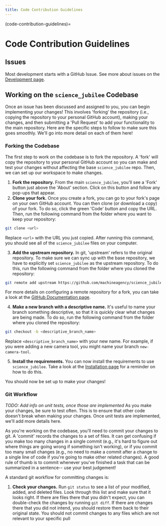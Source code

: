 ```yaml
---
title: Code Contribution Guidelines
---
```


(code-contribution-guidelines)=
# Code Contribution Guidelines

## Issues

Most development starts with a GitHub Issue. See more about issues on the [Development page](https://machineagency.github.io/science_jubilee/development/index.html).

## Working on the `science_jubilee` Codebase

Once an issue has been discussed and assigned to you, you can begin implementing your changes! This involves 'forking' the repository (i.e., copying the repository to your personal GitHub account), making your changes, and then submitting a 'Pull Request' to add your functionality to the main repository. Here are the specific steps to follow to make sure this goes smoothly. We'll go into more detail on each of them here!

### Forking the Codebase

The first step to work on the codebase is to fork the repository. A 'fork' will copy the repository to your personal GitHub account so you can make and test your changes without affecting the base `science_jubilee` repo. Then, we can set up our workspace to make changes.

1. **Fork the repository.** From the main `science_jubilee`, you'll see a 'Fork' button just above the 'About' section. Click on this button and follow any pop-ups that appear.
2. **Clone your fork.** Once you create a fork, you can go to your fork's page on your own GitHub account. You can then clone (or download a copy) of your fork. To do so, click the green 'Code' button and copy the URL. Then, run the following command from the folder where you want to keep your repository:

```bash
git clone <url>
```

Replace `<url>` with the URL you just copied. After running this command, you should see all of the `science_jubilee` files on your computer.

3. **Add the upstream repository.** In git, 'upstream' refers to the original repository. To make sure we can sync up with the base repository, we have to explicitly set `science_jubilee` as the upstream repository. To do this, run the following command from the folder where you cloned the repository:

```bash
git remote add upstream https://github.com/machineagency/science_jubilee.git
```

For more details on configuring a remote repository for a fork, you can take a look at the [GitHub Documentation page](https://docs.github.com/en/pull-requests/collaborating-with-pull-requests/working-with-forks/configuring-a-remote-repository-for-a-fork).

4. **Make a new branch with a descriptive name.** It's useful to name your branch something descriptive, so that it is quickly clear what changes are being made. To do so, run the following command from the folder where you cloned the repository:

```bash
git checkout -b <descriptive_branch_name>
```

Replace `<descriptive_branch_name>` with your new name. For example, if you were adding a new camera tool, you might name your branch `new-camera-tool`.

5. **Install the requirements.** You can now install the requirements to use `science_jubilee`. Take a look at the [Installation page](https://machineagency.github.io/science_jubilee/getting_started/installation.html#installation) for a reminder on how to do this.

You should now be set up to make your changes!

### Git Workflow

*TODO: Add info on unit tests, once those are implemented*
As you make your changes, be sure to test often. This is to ensure that other code doesn't break when making your changes. Once unit tests are implemented, we'll add more details here.

As you're working on the codebase, you'll need to commit your changes to git. A 'commit' records the changes to a set of files. It can get confusing if you make too many changes in a single commit (e.g., it's hard to figure out where things are going wrong if something isn't working), or if you commit too many small changes (e.g., no need to make a commit after a change to a single line of code if you're going to make other related changes). A good rule of thumb is to commit whenever you've finished a task that can be summarized in a sentence-- use your best judgement!

A standard git workflow for committing changes is:

1. **Check your changes.** Run `git status` to see a list of your modified, added, and deleted files. Look through this list and make sure that it looks right. If there are files there that you didn't expect, you can double-check the changes by running `git diff`. If there are changes there that you did not intend, you should restore them back to their original state. You should not commit changes to any files which are not relevant to your specific pull

